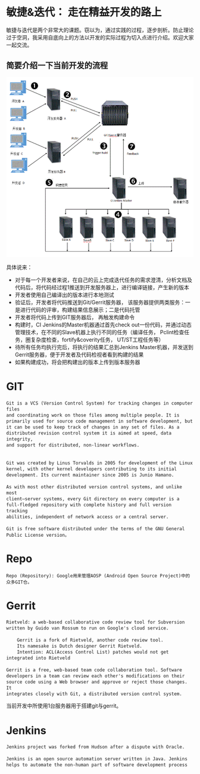 # 敏捷&迭代： 走在精益开发的路上
敏捷与迭代是两个非常大的课题。窃以为，通过实践的过程，逐步剖析。防止理论过于空洞，我采用自底向上的方法以开发的实际过程为切入点进行介绍。欢迎大家一起交流。
    
## 简要介绍一下当前开发的流程

![](./../image/CI.png)


具体说来：
* 对于每一个开发者来说，在自己的云上完成迭代任务的需求澄清，分析文档及代码后，将代码经过程1推送到开发服务器上，进行编译链接，产生新的版本
* 开发者使用自己编译出的版本进行本地测试
* 验证后，开发者将代码推送到Git/Gerrit服务器， 该服务器提供两类服务：一是进行代码的评审，构建结果信息展示；二是代码托管
* 开发者将代码上传到GIT服务器后， 再触发构建命令
* 构建时，CI Jenkins的Master机器通过首先check out一份代码，并通过动态管理技术，在不同的Slave机器上执行不同的任务（编译任务， Pclint检查任务，圈复杂度检查，fortify&coverity任务， UT/ST工程任务等）
* 待所有任务均执行完后，将执行的结果汇总到Jenkins Master机器，并发送到Gerrit服务器，便于开发者及代码检视者看到构建的结果
* 如果构建成功，将会把构建出的版本上传到版本服务器

# GIT
    Git is a VCS (Version Control System) for tracking changes in computer files 
    and coordinating work on those files among multiple people. It is 
    primarily used for source code management in software development, but
    it can be used to keep track of changes in any set of files. As a 
    distributed revision control system it is aimed at speed, data integrity,
    and support for distributed, non-linear workflows.


    Git was created by Linus Torvalds in 2005 for development of the Linux
    kernel, with other kernel developers contributing to its initial
    development. Its current maintainer since 2005 is Junio Hamano.

    As with most other distributed version control systems, and unlike most
    client–server systems, every Git directory on every computer is a
    full-fledged repository with complete history and full version tracking 
    abilities, independent of network access or a central server.

    Git is free software distributed under the terms of the GNU General 
    Public License version。
# Repo
    Repo (Repository): Google用来管理AOSP (Android Open Source Project)中的众多GIT仓。


# Gerrit
    
    Rietveld: a web-based collaborative code review tool for Subversion 
    written by Guido van Rossum to run on Google's cloud service.   
    
        Gerrit is a fork of Rietveld, another code review tool. 
        Its namesake is Dutch designer Gerrit Rietveld.
        Intention: ACL(Access Control List) patches would not get integrated into Rietveld

    Gerrit is a free, web-based team code collaboration tool. Software 
    developers in a team can review each other's modifications on their 
    source code using a Web browser and approve or reject those changes. It 
    integrates closely with Git, a distributed version control system.


当前开发中所使用1台服务器用于搭建git与gerrit。

# Jenkins

    Jenkins project was forked from Hudson after a dispute with Oracle.

    Jenkins is an open source automation server written in Java. Jenkins 
    helps to automate the non-human part of software development process
    





